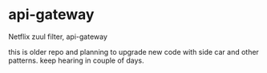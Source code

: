 # api-gateway
Netflix zuul filter, api-gateway

this is older repo and planning to upgrade new code with side car and other patterns. keep hearing in couple of days.
